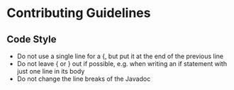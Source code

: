 # Contributing Guidelines
## Code Style
- Do not use a single line for a {, but put it at the end of the previous line
- Do not leave { or } out if possible, e.g. when writing an if statement with just one line in its body
- Do not change the line breaks of the Javadoc